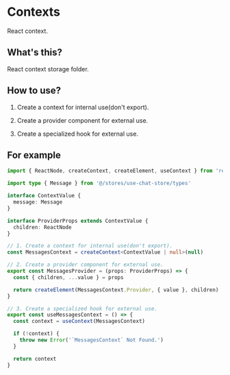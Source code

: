 # Contexts

React context.

## What's this?

React context storage folder.

## How to use?

1. Create a context for internal use(don't export).

2. Create a provider component for external use.

3. Create a specialized hook for external use.

## For example

```ts
import { ReactNode, createContext, createElement, useContext } from 'react'

import type { Message } from '@/stores/use-chat-store/types'

interface ContextValue {
  message: Message
}

interface ProviderProps extends ContextValue {
  children: ReactNode
}

// 1. Create a context for internal use(don't export).
const MessagesContext = createContext<ContextValue | null>(null)

// 2. Create a provider component for external use.
export const MessagesProvider = (props: ProviderProps) => {
  const { children, ...value } = props

  return createElement(MessagesContext.Provider, { value }, children)
}

// 3. Create a specialized hook for external use.
export const useMessagesContext = () => {
  const context = useContext(MessagesContext)

  if (!context) {
    throw new Error('`MessagesContext` Not Found.')
  }

  return context
}
```
